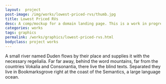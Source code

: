 ```yaml
---
layout:  project
post-image: /img/works/lowest-priced-rvs/thumb.jpg
title: Lowest Priced RVs
desc: A comp/mockup for a domain landing page. This is a work in progress.
categories: works
tags: graphics
permalink: /works/graphics/lowest-priced-rvs.html
bodyclass: project works
---
```

A small river named Duden flows by their place and supplies it with the necessary regelialia. Far far away, behind the word mountains, far from the countries Vokalia and Consonantia, there live the blind texts. Separated they live in Bookmarksgrove right at the coast of the Semantics, a large language ocean.